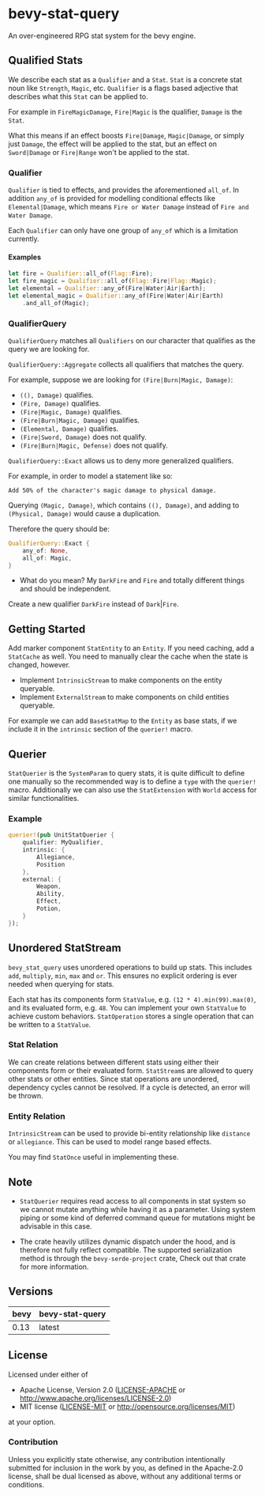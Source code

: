 # bevy-stat-query

An over-engineered RPG stat system for the bevy engine.

## Qualified Stats

We describe each stat as a `Qualifier` and a `Stat`.
`Stat` is a concrete stat noun like `Strength`, `Magic`, etc.
`Qualifier` is a flags based adjective that describes
what this `Stat` can be applied to.

For example in `FireMagicDamage`, `Fire|Magic` is the qualifier,
`Damage` is the `Stat`.

What this means if an effect boosts `Fire|Damage`, `Magic|Damage`,
or simply just `Damage`, the effect will be applied to the stat,
but an effect on `Sword|Damage` or `Fire|Range` won't be applied to the stat.

### Qualifier

`Qualifier` is tied to effects, and provides the aforementioned `all_of`.
In addition `any_of` is provided for modelling conditional effects like
`Elemental|Damage`, which means `Fire or Water Damage` instead of `Fire and Water Damage`.

Each `Qualifier` can only have one group of `any_of` which is a limitation currently.

#### Examples

```rust
let fire = Qualifier::all_of(Flag::Fire);
let fire_magic = Qualifier::all_of(Flag::Fire|Flag::Magic);
let elemental = Qualifier::any_of(Fire|Water|Air|Earth);
let elemental_magic = Qualifier::any_of(Fire|Water|Air|Earth)
    .and_all_of(Magic);
```

### QualifierQuery

`QualifierQuery` matches all `Qualifiers` on our character that
qualifies as the query we are looking for.

`QualifierQuery::Aggregate` collects all qualifiers that matches the query.

For example, suppose we are looking for `(Fire|Burn|Magic, Damage)`:

* `((), Damage)` qualifies.
* `(Fire, Damage)` qualifies.
* `(Fire|Magic, Damage)` qualifies.
* `(Fire|Burn|Magic, Damage)` qualifies.
* `(Elemental, Damage)` qualifies.
* `(Fire|Sword, Damage)` does not qualify.
* `(Fire|Burn|Magic, Defense)` does not qualify.

`QualifierQuery::Exact` allows us to deny
more generalized qualifiers.

For example, in order to model a statement like so:

```text
Add 50% of the character's magic damage to physical damage.
```

Querying `(Magic, Damage)`, which contains `((), Damage)`,
and adding to `(Physical, Damage)` would cause a duplication.

Therefore the query should be:

```rust
QualifierQuery::Exact {
    any_of: None,
    all_of: Magic,
}
```

* What do you mean? My `DarkFire` and `Fire` and totally different things and should be independent.

Create a new qualifier `DarkFire` instead of `Dark`|`Fire`.

## Getting Started

Add marker component `StatEntity` to an `Entity`.
If you need caching, add a `StatCache` as well.
You need to manually clear the cache when the state is changed, however.

* Implement `IntrinsicStream` to make components on the entity queryable.
* Implement `ExternalStream` to make components on child entities queryable.

For example we can add `BaseStatMap` to the `Entity` as base stats, if we include
it in the `intrinsic` section of the `querier!` macro.

## Querier

`StatQuerier` is the `SystemParam` to query stats, it is quite difficult to
define one manually so the recommended way is to define a `type` with the
`querier!` macro. Additionally we can also use the `StatExtension` with `World` access
for similar functionalities.

### Example

```rust
querier!(pub UnitStatQuerier {
    qualifier: MyQualifier,
    intrinsic: {
        Allegiance,
        Position
    },
    external: {
        Weapon,
        Ability,
        Effect,
        Potion,
    }
});
```

## Unordered StatStream

`bevy_stat_query` uses unordered operations to build up stats. This includes
`add`, `multiply`, `min`, `max` and `or`. This ensures no explicit ordering is
ever needed when querying for stats.

Each stat has its components form `StatValue`, e.g. `(12 * 4).min(99).max(0)`,
and its evaluated form, e.g. `48`. You can implement your own `StatValue`
to achieve custom behaviors. `StatOperation` stores a single operation
that can be written to a `StatValue`.

### Stat Relation

We can create relations between different
stats using either their components form or their evaluated form.
`StatStream`s are allowed to query other stats or other entities.
Since stat operations are unordered, dependency cycles cannot be resolved.
If a cycle is detected, an error will be thrown.

### Entity Relation

`IntrinsicStream` can be used to provide bi-entity relationship
like `distance` or `allegiance`. This can be used to model range based effects.

You may find `StatOnce` useful in implementing these.

## Note

* `StatQuerier` requires read access to all components in stat system so we cannot mutate
anything while having it as a parameter.
Using system piping or some kind of deferred command queue for mutations
might be advisable in this case.

* The crate heavily utilizes dynamic dispatch under the hood, and is therefore
not fully reflect compatible. The supported serialization method is
through the `bevy-serde-project` crate, Check out that crate for more information.

## Versions

| bevy | bevy-stat-query |
|------|-----------------|
| 0.13 | latest          |

## License

Licensed under either of

* Apache License, Version 2.0 ([LICENSE-APACHE](LICENSE-APACHE) or <http://www.apache.org/licenses/LICENSE-2.0>)
* MIT license ([LICENSE-MIT](LICENSE-MIT) or <http://opensource.org/licenses/MIT>)

at your option.

### Contribution

Unless you explicitly state otherwise, any contribution intentionally submitted
for inclusion in the work by you, as defined in the Apache-2.0 license, shall be dual licensed as above, without any
additional terms or conditions.
